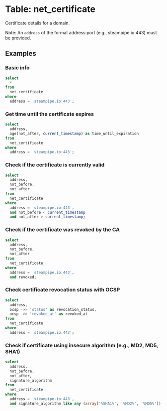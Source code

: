 # Table: net_certificate

Certificate details for a domain.

Note: An `address` of the format address:port (e.g., steampipe.io:443) must be provided.

## Examples

### Basic info

```sql
select
  *
from
  net_certificate
where
  address = 'steampipe.io:443';
```

### Get time until the certificate expires

```sql
select
  address,
  age(not_after, current_timestamp) as time_until_expiration
from
  net_certificate
where
  address = 'steampipe.io:443';
```

### Check if the certificate is currently valid

```sql
select
  address,
  not_before,
  not_after
from
  net_certificate
where
  address = 'steampipe.io:443',
  and not_before < current_timestamp
  and not_after > current_timestamp;
```

### Check if the certificate was revoked by the CA

```sql
select
  address,
  not_before,
  not_after
from
  net_certificate
where
  address = 'steampipe.io:443',
  and revoked;
```

### Check certificate revocation status with OCSP

```sql
select
  address,
  ocsp ->> 'status' as revocation_status,
  ocsp ->> 'revoked_at' as revoked_at
from
  net_certificate
where
  address = 'steampipe.io:443';
```

### Check if certificate using insecure algorithm (e.g., MD2, MD5, SHA1)

```sql
select
  address,
  not_before,
  not_after,
  signature_algorithm
from
  net_certificate
where
  address = 'steampipe.io:443',
  and signature_algorithm like any (array['%SHA1%', '%MD2%', '%MD5%']);
```
